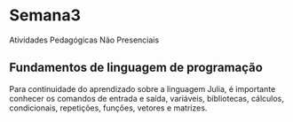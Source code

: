 # Semana3
Atividades Pedagógicas Não Presenciais

## Fundamentos de linguagem de programação
Para continuidade do aprendizado sobre a linguagem Julia, é importante conhecer os comandos de entrada e saída, variáveis, bibliotecas, cálculos, condicionais, repetições, funções, vetores e matrizes.
